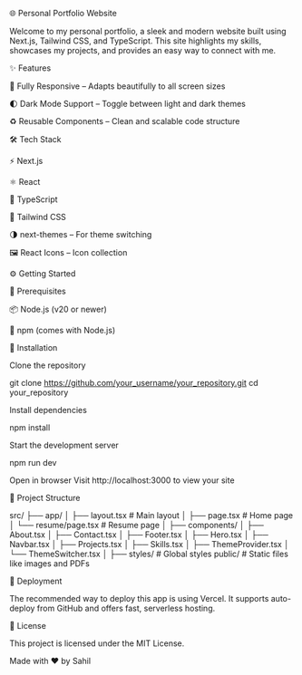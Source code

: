 🌐 Personal Portfolio Website

Welcome to my personal portfolio, a sleek and modern website built using Next.js, Tailwind CSS, and TypeScript. This site highlights my skills, showcases my projects, and provides an easy way to connect with me.

✨ Features

📱 Fully Responsive – Adapts beautifully to all screen sizes

🌓 Dark Mode Support – Toggle between light and dark themes

♻️ Reusable Components – Clean and scalable code structure

🛠 Tech Stack

⚡ Next.js

⚛️ React

🧠 TypeScript

🎨 Tailwind CSS

🌗 next-themes – For theme switching

🖼️ React Icons – Icon collection

⚙️ Getting Started

📌 Prerequisites

📦 Node.js (v20 or newer)

🧰 npm (comes with Node.js)

🚀 Installation

Clone the repository

git clone https://github.com/your_username/your_repository.git
cd your_repository

Install dependencies

npm install

Start the development server

npm run dev

Open in browser
Visit http://localhost:3000 to view your site

📁 Project Structure

src/
├── app/
│   ├── layout.tsx         # Main layout
│   ├── page.tsx           # Home page
│   └── resume/page.tsx    # Resume page
│
├── components/
│   ├── About.tsx
│   ├── Contact.tsx
│   ├── Footer.tsx
│   ├── Hero.tsx
│   ├── Navbar.tsx
│   ├── Projects.tsx
│   ├── Skills.tsx
│   ├── ThemeProvider.tsx
│   └── ThemeSwitcher.tsx
│
├── styles/                # Global styles
public/                    # Static files like images and PDFs

🚀 Deployment

The recommended way to deploy this app is using Vercel. It supports auto-deploy from GitHub and offers fast, serverless hosting.

📄 License

This project is licensed under the MIT License.

Made with ❤️ by Sahil